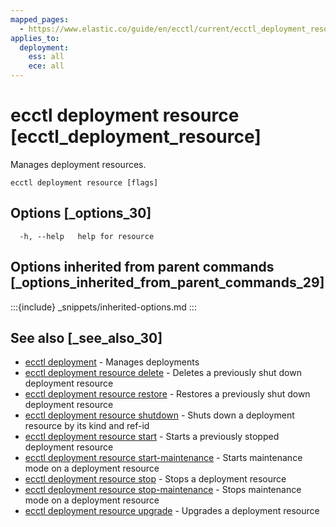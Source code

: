 ```yaml
---
mapped_pages:
  - https://www.elastic.co/guide/en/ecctl/current/ecctl_deployment_resource.html
applies_to:
  deployment:
    ess: all
    ece: all
---
```


# ecctl deployment resource [ecctl_deployment_resource]

Manages deployment resources.

```
ecctl deployment resource [flags]
```


## Options [_options_30]

```
  -h, --help   help for resource
```


## Options inherited from parent commands [_options_inherited_from_parent_commands_29]

:::{include} _snippets/inherited-options.md
:::


## See also [_see_also_30]

* [ecctl deployment](/reference/ecctl_deployment.md)	 - Manages deployments
* [ecctl deployment resource delete](/reference/ecctl_deployment_resource_delete.md)	 - Deletes a previously shut down deployment resource
* [ecctl deployment resource restore](/reference/ecctl_deployment_resource_restore.md)	 - Restores a previously shut down deployment resource
* [ecctl deployment resource shutdown](/reference/ecctl_deployment_resource_shutdown.md)	 - Shuts down a deployment resource by its kind and ref-id
* [ecctl deployment resource start](/reference/ecctl_deployment_resource_start.md)	 - Starts a previously stopped deployment resource
* [ecctl deployment resource start-maintenance](/reference/ecctl_deployment_resource_start-maintenance.md)	 - Starts maintenance mode on a deployment resource
* [ecctl deployment resource stop](/reference/ecctl_deployment_resource_stop.md)	 - Stops a deployment resource
* [ecctl deployment resource stop-maintenance](/reference/ecctl_deployment_resource_stop-maintenance.md)	 - Stops maintenance mode on a deployment resource
* [ecctl deployment resource upgrade](/reference/ecctl_deployment_resource_upgrade.md)	 - Upgrades a deployment resource

